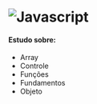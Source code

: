 # ![Javascript](https://www.google.com/search?q=javascript&source=lnms&tbm=isch&sa=X&ved=2ahUKEwjZhqD48IHsAhU4K7kGHZhDA64Q_AUoAXoECBwQAw&biw=1366&bih=657#imgrc=imsyna4i1ZfCQM)

#### Estudo sobre:

* Array
* Controle
* Funções
* Fundamentos
* Objeto
